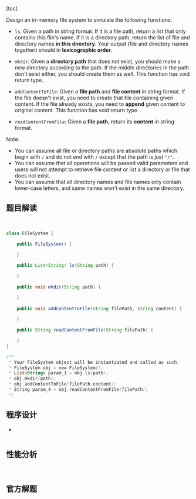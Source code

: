 [toc]

Design an in-memory file system to simulate the following functions:

* `ls`: Given a path in string format. If it is a file path, return a list that only contains this file's name. If it is a directory path, return the list of file and directory names **in this directory**. Your output (file and directory names together) should in **lexicographic order**.

* `mkdir`: Given a **directory path** that does not exist, you should make a new directory according to the path. If the middle directories in the path don't exist either, you should create them as well. This function has void return type.

* `addContentToFile`: Given a **file path** and **file content** in string format. If the file doesn't exist, you need to create that file containing given content. If the file already exists, you need to **append** given content to original content. This function has void return type.

* `readContentFromFile`: Given a **file path**, return its **content** in string format.



Note:

* You can assume all file or directory paths are absolute paths which begin with `/` and do not end with `/` except that the path is just `"/"`.
* You can assume that all operations will be passed valid parameters and users will not attempt to retrieve file content or list a directory or file that does not exist.
* You can assume that all directory names and file names only contain lower-case letters, and same names won't exist in the same directory.



## 题目解读

&emsp;

```java
class FileSystem {

    public FileSystem() {

    }
    
    public List<String> ls(String path) {

    }
    
    public void mkdir(String path) {

    }
    
    public void addContentToFile(String filePath, String content) {

    }
    
    public String readContentFromFile(String filePath) {

    }
}

/**
 * Your FileSystem object will be instantiated and called as such:
 * FileSystem obj = new FileSystem();
 * List<String> param_1 = obj.ls(path);
 * obj.mkdir(path);
 * obj.addContentToFile(filePath,content);
 * String param_4 = obj.readContentFromFile(filePath);
 */
```

## 程序设计

* 

```java

```

## 性能分析

&emsp;



## 官方解题

&emsp;